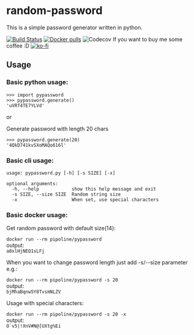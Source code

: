 # random-password

This is a simple password generator written in python.

[![Build Status](https://travis-ci.org/Pipoline/pypassword.svg?branch=master)](https://travis-ci.org/Pipoline/pypassword)
[![Docker pulls](https://img.shields.io/docker/pulls/pipoline/random-password.svg)](https://hub.docker.com/r/pipoline/random-password)
![Codecov](https://img.shields.io/codecov/c/github/pipoline/pypassword)
If you want to buy me some coffee :D [![ko-fi](https://www.ko-fi.com/img/donate_sm.png)](https://ko-fi.com/G2G8LB08)

## Usage

### Basic python usage:

```
>>> import pypassword
>>> pypassword.generate()
'uVRf4TE7YLVd'
```

or

Generate password with length 20 chars

```
>>> pypassword.generate(20)
'4QkD741kvSXoMAQo616l'
```

### Basic cli usage:
```
usage: pypassword.py [-h] [-s SIZE] [-x]

optional arguments:
  -h, --help            show this help message and exit
  -s SIZE, --size SIZE  Random string size
  -x                    When set, use special characters
```
 
### Basic docker usage: 
 Get random password with default size(14):
 
`docker run --rm pipoline/pypassword`  
output:  
`a8xlHjNEQ1sLFj`

When you want to change password length just add -s/--size parameter e.g.:

`docker run --rm pipoline/pypassword -s 20`  
output:  
`bjMhaBqnw5Y8TvsmNLZV`

Usage with special characters:  

`docker run --rm pipoline/pypassword -s 20 -x`  
output:  
```O`v5|!XnV#N@[UXtg%Ei```

